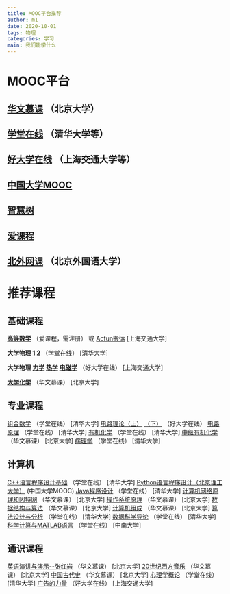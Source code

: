 ```yaml
---
title: MOOC平台推荐
author: m1
date: 2020-10-01
tags: 物理
categories: 学习
main: 我们能学什么
---
```


# MOOC平台

## [华文慕课](http://www.chinesemooc.org)  （北京大学）

## [学堂在线](https://next.xuetangx.com)   （清华大学等）

## [好大学在线](https://www.cnmooc.org)    （上海交通大学等）

## [中国大学MOOC](https://www.icourse163.org)

## [智慧树](https://www.zhihuishu.com)

## [爱课程](http://www.icourses.cn)

## [北外网课](https://www.beiwaiclass.com) （北京外国语大学）

# 推荐课程

## 基础课程

**[高等数学](http://www.icourses.cn/web/sword/portal/shareDetails?cId=7182)**  （爱课程，需注册）
或 [Acfun搬运](https://www.acfun.cn/v/ac13019628)   [上海交通大学]

**大学物理 [1](https://next.xuetangx.com/course/THU07021000288)  [2](https://next.xuetangx.com/course/THU07021000289)**  （学堂在线） [清华大学]

**大学物理 [力学](https://www.cnmooc.org/portal/course/67/15070.mooc)    [热学](https://www.cnmooc.org/portal/course/3236/15071.mooc)    [电磁学](https://www.cnmooc.org/portal/course/67/15070.mooc)**  （好大学在线） [上海交通大学]

**[大学化学](http://www.chinesemooc.org/mooc/4388)**    （华文慕课） [北京大学]

## 专业课程

[组合数学](https://next.xuetangx.com/course/THU08091000450)  （学堂在线） [清华大学]
[电路理论（上）](https://www.cnmooc.org/portal/course/72/14823.mooc)    [（下）](https://www.cnmooc.org/portal/course/72/14823.mooc)  （好大学在线）
[电路原理](https://next.xuetangx.com/course/THU08061000294)  （学堂在线） [清华大学]
[有机化学](https://next.xuetangx.com/course/THU07031000429)  （学堂在线） [清华大学]
[中级有机化学](http://www.chinesemooc.org/mooc/4410)    （华文慕课） [北京大学]
[病理学](https://next.xuetangx.com/course/THU10101001598/1512011)  （学堂在线） [清华大学]

## 计算机

[C++语言程序设计基础](https://next.xuetangx.com/course/THU08091000247)  （学堂在线） [清华大学]
[Python语言程序设计（北京理工大学）](https://www.icourse163.org/course/BIT-268001) (中国大学MOOC)
[Java程序设计](https://next.xuetangx.com/course/THU08091000251)  （学堂在线） [清华大学]
[计算机网络原理和因特网](http://www.chinesemooc.org/mooc/4880)  （华文慕课） [北京大学]
[操作系统原理](http://www.chinesemooc.org/mooc/4747)  （华文慕课） [北京大学]
[数据结构与算法](http://www.chinesemooc.org/mooc/4417)  （华文慕课） [北京大学]
[计算机组成](http://www.chinesemooc.org/mooc/4392)  （华文慕课） [北京大学]
[算法设计与分析](https://next.xuetangx.com/course/THU08091001409)  （学堂在线） [清华大学]
[数据科学导论](https://next.xuetangx.com/course/THU08091000980)  （学堂在线） [清华大学]
[科学计算与MATLAB语言](https://www.xuetangx.com/course/CSU08091000643)  （学堂在线） [中南大学]

## 通识课程

[英语演讲与演示--张红岩](http://www.chinesemooc.org/mooc/4757)  （华文慕课） [北京大学]
[20世纪西方音乐](http://www.chinesemooc.org/mooc/4386)  （华文慕课） [北京大学]
[中国古代史](http://www.chinesemooc.org/mooc/4415)  （华文慕课） [北京大学]
[心理学概论](https://next.xuetangx.com/course/THU07111000416)  （学堂在线） [清华大学]
[广告的力量](https://www.cnmooc.org/portal/course/5587/14655.mooc)  （好大学在线） [上海交通大学]
